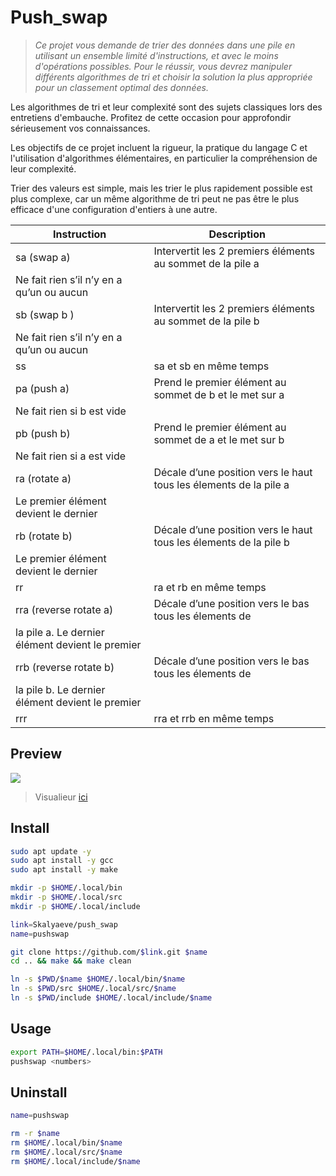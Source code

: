 # Push_swap
> *Ce projet vous demande de trier des données dans une pile en utilisant un ensemble limité d'instructions, et avec le moins d'opérations possibles. Pour le réussir, vous devrez manipuler différents algorithmes de tri et choisir la solution la plus appropriée pour un classement optimal des données.*

Les algorithmes de tri et leur complexité sont des sujets classiques lors des entretiens d'embauche. Profitez de cette occasion pour approfondir sérieusement vos connaissances.

Les objectifs de ce projet incluent la rigueur, la pratique du langage C et l'utilisation d'algorithmes élémentaires, en particulier la compréhension de leur complexité.

Trier des valeurs est simple, mais les trier le plus rapidement possible est plus complexe, car un même algorithme de tri peut ne pas être le plus efficace d'une configuration d'entiers à une autre.

| Instruction | Description |
|-|-|
| sa (swap a) | Intervertit les 2 premiers éléments au sommet de la pile a |
| Ne fait rien s’il n’y en a qu’un ou aucun |
| sb (swap b ) | Intervertit les 2 premiers éléments au sommet de la pile b |
| Ne fait rien s’il n’y en a qu’un ou aucun |
| ss | sa et sb en même temps |
| pa (push a) | Prend le premier élément au sommet de b et le met sur a |
| Ne fait rien si b est vide |
| pb (push b) | Prend le premier élément au sommet de a et le met sur b |
| Ne fait rien si a est vide |
| ra (rotate a) | Décale d’une position vers le haut tous les élements de la pile a |
| Le premier élément devient le dernier |
| rb (rotate b) | Décale d’une position vers le haut tous les élements de la pile b |
| Le premier élément devient le dernier |
| rr | ra et rb en même temps |
| rra (reverse rotate a) | Décale d’une position vers le bas tous les élements de
| la pile a. Le dernier élément devient le premier |
| rrb (reverse rotate b) | Décale d’une position vers le bas tous les élements de
| la pile b. Le dernier élément devient le premier |
| rrr | rra et rrb en même temps |

## Preview
![](https://github.com/Skalyaeve/images/blob/main/screenshot/pushswap.gif)
> Visualieur [ici](https://gitlab.com/hydrasho/visualizer-push-swap)

## Install
```bash
sudo apt update -y
sudo apt install -y gcc
sudo apt install -y make
```
```bash
mkdir -p $HOME/.local/bin
mkdir -p $HOME/.local/src
mkdir -p $HOME/.local/include
```
```bash
link=Skalyaeve/push_swap
name=pushswap

git clone https://github.com/$link.git $name
cd .. && make && make clean

ln -s $PWD/$name $HOME/.local/bin/$name
ln -s $PWD/src $HOME/.local/src/$name
ln -s $PWD/include $HOME/.local/include/$name
```

## Usage
```bash
export PATH=$HOME/.local/bin:$PATH
pushswap <numbers>
```

## Uninstall
```bash
name=pushswap

rm -r $name
rm $HOME/.local/bin/$name
rm $HOME/.local/src/$name
rm $HOME/.local/include/$name
```
